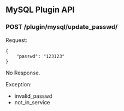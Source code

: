 ## MySQL Plugin API

### POST /plugin/mysql/update_passwd/

Request:

    {
        "passwd": "123123"
    }

No Response.

Exception:

* invalid_passwd
* not_in_service
